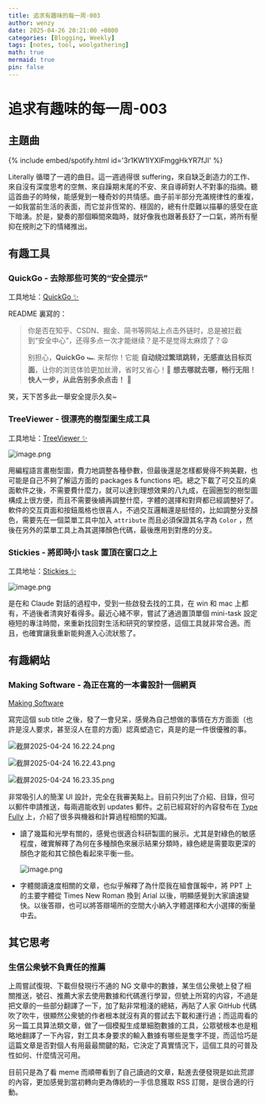 ```yaml
---
title: 追求有趣味的每一周-003
author: wenzy
date: 2025-04-26 20:21:00 +0800
categories: [Blogging, Weekly]
tags: [notes, tool, woolgathering]
math: true
mermaid: true
pin: false
---
```

# 追求有趣味的每一周-003

## 主題曲

{% include embed/spotify.html id='3r1KW1IYXlFmggHkYR7fJI' %}

Literally 循環了一週的曲目。這一週過得很 suffering，來自缺乏創造力的工作、來自沒有深度思考的空無、來自躁期末尾的不安、來自導師對人不對事的指摘。聽這首曲子的時候，能感覺到一種奇妙的共情感。曲子前半部分充滿規律性的重複，一如我當前生活的表面，而它並非恆常的、穩固的，總有什麼難以描摹的感受在底下暗湧。於是，變奏的那個瞬間來臨時，就好像我也跟著長舒了一口氣，將所有壓抑在規則之下的情緒推出。

## 有趣工具

### QuickGo - 去除那些可笑的“安全提示”

工具地址：[QuickGo ✨](https://github.com/Dolov/chrome-QuickGo)

README 裏寫的：

> 你是否在知乎、CSDN、掘金、简书等网站上点击外链时，总是被拦截到“安全中心”，还得多点一次才能继续？是不是觉得太麻烦了？😩
> 
> 别担心，**QuickGo** 🏎️ 来帮你！它能 **自动绕过繁琐跳转，无感直达目标页面**，让你的浏览体验更加丝滑，省时又省心！💨 **想去哪就去哪，畅行无阻！快人一步，从此告别多余点击！** 🎯

笑，天下苦多此一舉安全提示久矣~

### TreeViewer - 很漂亮的樹型圖生成工具

工具地址：[TreeViewer ✨](https://treeviewer.org/)

![image.png](/assets/img/weekly-003/image.png)

用編程語言畫樹型圖，費力地調整各種參數，但最後還是怎樣都覺得不夠美觀，也可能是自己不夠了解這方面的 packages & functions 吧。總之下載了可交互的桌面軟件之後，不需要費什麼力，就可以達到理想效果的八九成，在圓圈型的樹型圖構成上很方便，而且不需要後續再調整什麼，字體的選擇和對齊都已經調整好了。軟件的交互頁面和按鈕風格也很喜人，不過交互邏輯還是挺怪的，比如調整分支顏色，需要先在一個菜單工具中加入 `attribute` 而且必須保證其名字為 `Color` ，然後在另外的菜單工具上為其選擇顏色代碼，最後應用到對應的分支。

### Stickies - 將即時小 task 置頂在窗口之上

工具地址：[Stickies ✨](https://apps.apple.com/cn/app/stickies-sticky-notes-app/id1572061218?mt=12)

![image.png](/assets/img/weekly-003/image%201.png)

是在和 Claude 對話的過程中，受到一些啟發去找的工具，在 win 和 mac 上都有，不過後者清爽好看得多。最近心緒不寧，嘗試了通過置頂單個 mini-task 設定極短的專注時間，來重新找回對生活和研究的掌控感，這個工具就非常合適。而且，也確實讓我重新能夠進入心流狀態了。

## 有趣網站

### Making Software - 為正在寫的一本書設計一個網頁

[Making Software]([https://www.makingsoftware.com/](https://www.makingsoftware.com/))

寫完這個 sub title 之後，發了一會兒呆，感覺為自己想做的事情在方方面面（也許是沒人要求，甚至沒人在意的方面）認真塑造它，真是的是一件很優雅的事。

![截屏2025-04-24 16.22.24.png](/assets/img/weekly-003/%E6%88%AA%E5%B1%8F2025-04-24_16.22.24.png)

![截屏2025-04-24 16.22.43.png](/assets/img/weekly-003/%E6%88%AA%E5%B1%8F2025-04-24_16.22.43.png)

![截屏2025-04-24 16.23.35.png](/assets/img/weekly-003/%E6%88%AA%E5%B1%8F2025-04-24_16.23.35.png)

非常吸引人的簡潔 UI 設計，完全在我審美點上。目前只列出了介紹、目錄，但可以郵件申請推送，每兩週能收到 updates 郵件。之前已經寫好的內容發布在 [Type Fully]([https://typefully.com/DanHollick](https://typefully.com/DanHollick)) 上，介紹了很多與機器和計算過程相關的知識。

- 讀了幾篇和光學有關的，感覺也很適合科研製圖的展示。尤其是對綠色的敏感程度，確實解釋了為何在多種顏色來展示結果分類時，綠色總是需要取更深的顏色才能和其它顏色看起來平衡一些。
    
    ![image.png](/assets/img/weekly-003/image%202.png)
    
- 字體閱讀速度相關的文章，也似乎解釋了為什麼我在組會匯報中，將 PPT 上的主要字體從 Times New Roman 換到 Arial 以後，明顯感覺到大家讀速變快。以後答辯，也可以將答辯場所的空間大小納入字體選擇和大小選擇的衡量中去。

## 其它思考

### 生信公衆號不負責任的推薦

上周嘗試復現、下載但發現行不通的 NG 文章中的數據，某生信公衆號上發了相關推送，號召、推薦大家去使用數據和代碼進行學習，但號上所寫的内容，不過是把文章的一些部分翻譯了一下，加了點非常粗淺的總結，再貼了人家 GitHub 代碼吹了吹牛，很顯然公衆號的作者根本就沒有真的嘗試去下載和運行過；而這周看的另一篇工具算法類文章，做了一個模擬生成單細胞數據的工具，公眾號根本也是粗略地翻譯了一下內容，對工具本身要求的輸入數據有哪些是隻字不提，而這恰巧是這篇文章是否對個人有用最最關鍵的點，它決定了真實情況下，這個工具的可普及性如何、什麼情況可用。

目前只是為了看 meme 而順帶看到了自己讀過的文章，點進去便發現是如此荒謬的內容，更加感覺到當初轉向更為傳統的一手信息獲取 RSS 訂閱，是很合適的行動。
